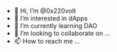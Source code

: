 - 👋 Hi, I’m @0x220volt
- 👀 I’m interested in dApps 
- 🌱 I’m currently learning DAO  
- 💞️ I’m looking to collaborate on ...  
- 📫 How to reach me ...  
 
<!---
0x220volt/0x220volt is a ✨ special ✨ repository because its `README.md` (this file) appears on your GitHub profile.
You can click the Preview link to take a look at your changes.
--->
